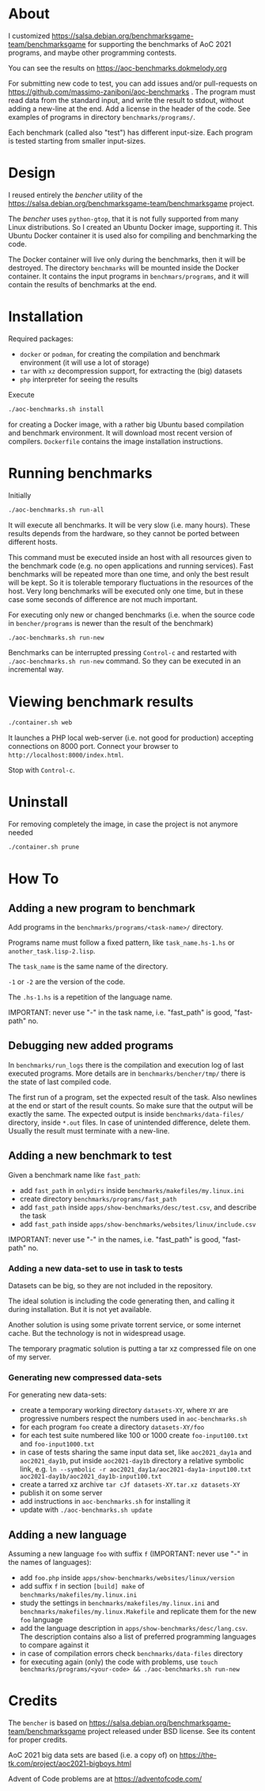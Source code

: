 # About 

I customized https://salsa.debian.org/benchmarksgame-team/benchmarksgame for supporting the benchmarks of AoC 2021 programs, and maybe other programming contests. 

You can see the results on https://aoc-benchmarks.dokmelody.org

For submitting new code to test, you can add issues and/or pull-requests on https://github.com/massimo-zaniboni/aoc-benchmarks . The program must read data from the standard input, and write the result to stdout, without adding a new-line at the end. Add a license in the header of the code. See examples of programs in directory ``benchmarks/programs/``.

Each benchmark (called also "test") has different input-size. Each program is tested starting from smaller input-sizes. 

# Design

I reused entirely the *bencher* utility of the https://salsa.debian.org/benchmarksgame-team/benchmarksgame project. 

The *bencher* uses ``python-gtop``, that it is not fully supported from many Linux distributions. So I created an Ubuntu Docker image, supporting it. This Ubuntu Docker container it is used also for compiling and benchmarking the code.

The Docker container will live only during the benchmarks, then it will be destroyed. The directory ``benchmarks`` will be mounted inside the Docker container. It contains the input programs in ``benchmars/programs``, and it will contain the results of benchmarks at the end. 

# Installation

Required packages:

* ``docker`` or ``podman``, for creating the compilation and benchmark environment (it will use a lot of storage)
* ``tar`` with ``xz`` decompression support, for extracting the (big) datasets
* ``php`` interpreter for seeing the results

Execute

``` sh
./aoc-benchmarks.sh install
```

for creating a Docker image, with a rather big Ubuntu based compilation and benchmark environment. It will download most recent version of compilers. ``Dockerfile`` contains the image installation instructions. 

# Running benchmarks

Initially

``` sh
./aoc-benchmarks.sh run-all

```

It will execute all benchmarks. It will be very slow (i.e. many hours). These results depends from the hardware, so they cannot be ported between different hosts. 

This command must be executed inside an host with all resources given to the benchmark code (e.g. no open applications and running services). Fast benchmarks will be repeated more than one time, and only the best result will be kept. So it is tolerable temporary fluctuations in the resources of the host. Very long benchmarks will be executed only one time, but in these case some seconds of difference are not much important.

For executing only new or changed benchmarks (i.e. when the source code in ``bencher/programs`` is newer than the result of the benchmark)

``` sh
./aoc-benchmarks.sh run-new
```

Benchmarks can be interrupted pressing ``Control-c`` and restarted with ``./aoc-benchmarks.sh run-new`` command. So they can be executed in an incremental way.

# Viewing benchmark results

``` sh
./container.sh web
```

It launches a PHP local web-server (i.e. not good for production) accepting connections on 8000 port. Connect your browser to ``http://localhost:8000/index.html``.

Stop with ``Control-c``.

# Uninstall

For removing completely the image, in case the project is not anymore needed

``` sh
./container.sh prune
```

# How To

## Adding a new program to benchmark

Add programs in the ``benchmarks/programs/<task-name>/`` directory.

Programs name must follow a fixed pattern, like ``task_name.hs-1.hs`` or ``another_task.lisp-2.lisp``.

The ``task_name`` is the same name of the directory.

``-1`` or ``-2`` are the version of the code.

The ``.hs-1.hs`` is a repetition of the language name.

IMPORTANT: never use "-" in the task name, i.e. "fast_path" is good, "fast-path" no.

## Debugging new added programs 

In ``benchmarks/run_logs`` there is the compilation and execution log of last executed programs. More details are in ``benchmarks/bencher/tmp/`` there is the state of last compiled code.

The first run of a program, set the expected result of the task. Also newlines at the end or start of the result counts. So make sure that the output will be exactly the same. The expected output is inside ``benchmarks/data-files/`` directory, inside ``*.out`` files. In case of unintended difference, delete them. Usually the result must terminate with a new-line.

## Adding a new benchmark to test

Given a benchmark name like ``fast_path``:

* add ``fast_path`` in ``onlydirs`` inside ``benchmarks/makefiles/my.linux.ini``
* create directory ``benchmarks/programs/fast_path``
* add ``fast_path`` inside ``apps/show-benchmarks/desc/test.csv``, and describe the task
* add ``fast_path`` inside ``apps/show-benchmarks/websites/linux/include.csv``

IMPORTANT: never use "-" in the names, i.e. "fast_path" is good, "fast-path" no.

### Adding a new data-set to use in task to tests

Datasets can be big, so they are not included in the repository.

The ideal solution is including the code generating then, and calling it during installation. But it is not yet available.

Another solution is using some private torrent service, or some internet cache. But the technology is not in widespread usage.

The temporary pragmatic solution is putting a tar xz compressed file on one of my server. 

### Generating new compressed data-sets

For generating new data-sets:

* create a temporary working directory ``datasets-XY``, where `XY` are progressive numbers respect the numbers used in ``aoc-benchmarks.sh``
* for each program ``foo`` create a directory ``datasets-XY/foo``
* for each test suite numbered like 100 or 1000 create ``foo-input100.txt`` and ``foo-input1000.txt``
* in case of tests sharing the same input data set, like ``aoc2021_day1a`` and ``aoc2021_day1b``, put inside ``aoc2021-day1b`` directory a relative symbolic link, e.g. ``ln --symbolic -r aoc2021_day1a/aoc2021-day1a-input100.txt aoc2021-day1b/aoc2021_day1b-input100.txt``
* create a tarred xz archive ``tar cJf datasets-XY.tar.xz datasets-XY``
* publish it on some server
* add instructions in ``aoc-benchmarks.sh`` for installing it
* update with ``./aoc-benchmarks.sh update``

## Adding a new language

Assuming a new language ``foo`` with suffix ``f`` (IMPORTANT: never use "-" in the names of languages):

* add ``foo.php`` inside ``apps/show-benchmarks/websites/linux/version``
* add suffix ``f`` in section ``[build] make`` of ``benchmarks/makefiles/my.linux.ini``
* study the settings in ``benchmarks/makefiles/my.linux.ini`` and ``benchmarks/makefiles/my.linux.Makefile`` and replicate them for the new ``foo`` language
* add the language description in ``apps/show-benchmarks/desc/lang.csv``. The description contains also a list of preferred programming languages to compare against it
* in case of compilation errors check ``benchmarks/data-files`` directory
* for executing again (only) the code with problems, use ``touch benchmarks/programs/<your-code> && ./aoc-benchmarks.sh run-new`` 

# Credits

The ``bencher`` is based on https://salsa.debian.org/benchmarksgame-team/benchmarksgame project released under BSD license. See its content for proper credits.

AoC 2021 big data sets are based (i.e. a copy of) on https://the-tk.com/project/aoc2021-bigboys.html

Advent of Code problems are at https://adventofcode.com/

